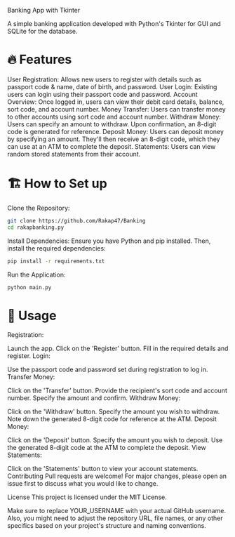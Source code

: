Banking App with Tkinter

A simple banking application developed with Python's Tkinter for GUI and SQLite for the database.

# 🔥 Features
User Registration: Allows new users to register with details such as passport code & name, date of birth, and password.
User Login: Existing users can login using their passport code and password.
Account Overview: Once logged in, users can view their debit card details, balance, sort code, and account number.
Money Transfer: Users can transfer money to other accounts using sort code and account number.
Withdraw Money: Users can specify an amount to withdraw. Upon confirmation, an 8-digit code is generated for reference.
Deposit Money: Users can deposit money by specifying an amount. They'll then receive an 8-digit code, which they can use at an ATM to complete the deposit.
Statements: Users can view random stored statements from their account.

# 🏗️ How to Set up
Clone the Repository:

```bash
git clone https://github.com/Rakap47/Banking
cd rakapbanking.py
```

Install Dependencies:
Ensure you have Python and pip installed. Then, install the required dependencies:

```bash
pip install -r requirements.txt
```

Run the Application:

```bash
python main.py
```
# 🍔 Usage
Registration:

Launch the app.
Click on the 'Register' button.
Fill in the required details and register.
Login:

Use the passport code and password set during registration to log in.
Transfer Money:

Click on the 'Transfer' button.
Provide the recipient's sort code and account number.
Specify the amount and confirm.
Withdraw Money:

Click on the 'Withdraw' button.
Specify the amount you wish to withdraw.
Note down the generated 8-digit code for reference at the ATM.
Deposit Money:

Click on the 'Deposit' button.
Specify the amount you wish to deposit.
Use the generated 8-digit code at the ATM to complete the deposit.
View Statements:

Click on the 'Statements' button to view your account statements.
Contributing
Pull requests are welcome! For major changes, please open an issue first to discuss what you would like to change.

License
This project is licensed under the MIT License.

Make sure to replace YOUR_USERNAME with your actual GitHub username. Also, you might need to adjust the repository URL, file names, or any other specifics based on your project's structure and naming conventions.
